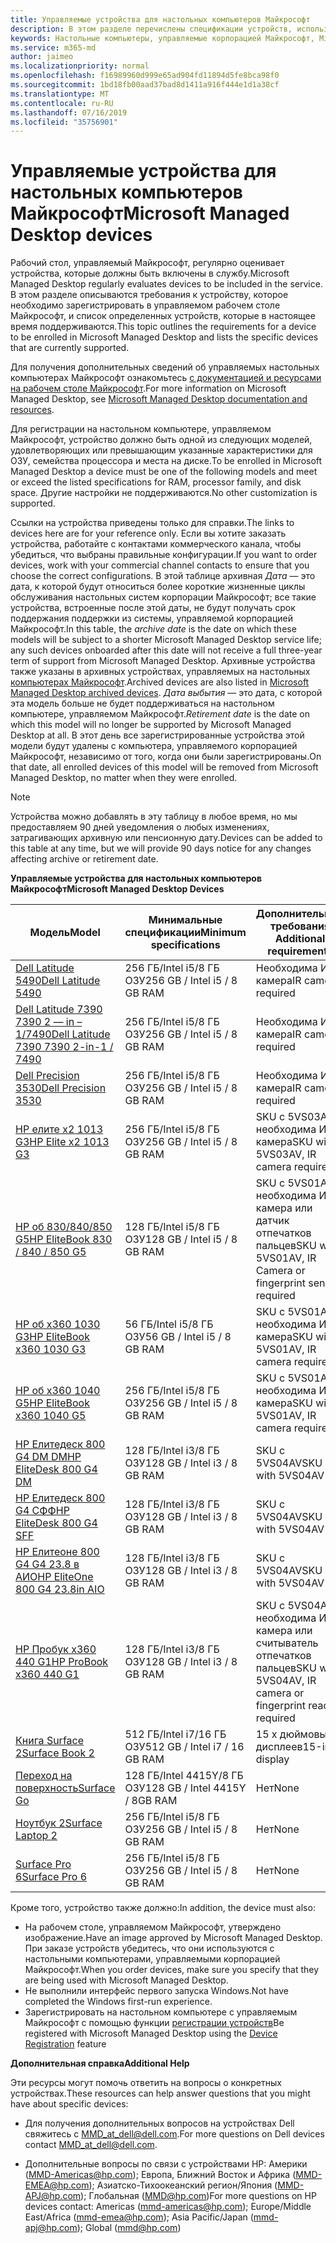 ```yaml
---
title: Управляемые устройства для настольных компьютеров Майкрософт
description: В этом разделе перечислены спецификации устройств, используемые в Microsoft Managed Desktop.
keywords: Настольные компьютеры, управляемые корпорацией Майкрософт, Microsoft 365, служба, документация
ms.service: m365-md
author: jaimeo
ms.localizationpriority: normal
ms.openlocfilehash: f16989960d999e65ad904fd11894d5fe8bca98f0
ms.sourcegitcommit: 1bd18fb00aad37bad8d1411a916f444e1d1a38cf
ms.translationtype: MT
ms.contentlocale: ru-RU
ms.lasthandoff: 07/16/2019
ms.locfileid: "35756901"
---
```

# <a name="microsoft-managed-desktop-devices"></a><span data-ttu-id="9548f-104">Управляемые устройства для настольных компьютеров Майкрософт</span><span class="sxs-lookup"><span data-stu-id="9548f-104">Microsoft Managed Desktop devices</span></span> 

<span data-ttu-id="9548f-105">Рабочий стол, управляемый Майкрософт, регулярно оценивает устройства, которые должны быть включены в службу.</span><span class="sxs-lookup"><span data-stu-id="9548f-105">Microsoft Managed Desktop regularly evaluates devices to be included in the service.</span></span> <span data-ttu-id="9548f-106">В этом разделе описываются требования к устройству, которое необходимо зарегистрировать в управляемом рабочем столе Майкрософт, и список определенных устройств, которые в настоящее время поддерживаются.</span><span class="sxs-lookup"><span data-stu-id="9548f-106">This topic outlines the requirements for a device to be enrolled in Microsoft Managed Desktop and lists the specific devices that are currently supported.</span></span>

<span data-ttu-id="9548f-107">Для получения дополнительных сведений об управляемых настольных компьютерах Майкрософт ознакомьтесь [с документацией и ресурсами на рабочем столе Майкрософт](https://docs.microsoft.com/microsoft-365/managed-desktop/).</span><span class="sxs-lookup"><span data-stu-id="9548f-107">For more information on Microsoft Managed Desktop, see [Microsoft Managed Desktop documentation and resources](https://docs.microsoft.com/microsoft-365/managed-desktop/).</span></span> 

<!-- Microsoft 365 E5; Device as a Service -->
<!-- Split from device & technologies topic. Destination topic for aka.ms/device-list  -->
<span data-ttu-id="9548f-108">Для регистрации на настольном компьютере, управляемом Майкрософт, устройство должно быть одной из следующих моделей, удовлетворяющих или превышающим указанные характеристики для ОЗУ, семейства процессора и места на диске.</span><span class="sxs-lookup"><span data-stu-id="9548f-108">To be enrolled in Microsoft Managed Desktop a device must be one of the following models and meet or exceed the listed specifications for RAM, processor family, and disk space.</span></span> <span data-ttu-id="9548f-109">Другие настройки не поддерживаются.</span><span class="sxs-lookup"><span data-stu-id="9548f-109">No other customization is supported.</span></span>

<span data-ttu-id="9548f-110">Ссылки на устройства приведены только для справки.</span><span class="sxs-lookup"><span data-stu-id="9548f-110">The links to devices here are for your reference only.</span></span> <span data-ttu-id="9548f-111">Если вы хотите заказать устройства, работайте с контактами коммерческого канала, чтобы убедиться, что выбраны правильные конфигурации.</span><span class="sxs-lookup"><span data-stu-id="9548f-111">If you want to order devices, work with your commercial channel contacts to ensure that you choose the correct configurations.</span></span> <span data-ttu-id="9548f-112">В этой таблице архивная *Дата* — это дата, к которой будут относиться более короткие жизненные циклы обслуживания настольных систем корпорации Майкрософт; все такие устройства, встроенные после этой даты, не будут получать срок поддержания поддержки из системы, управляемой корпорацией Майкрософт.</span><span class="sxs-lookup"><span data-stu-id="9548f-112">In this table, the *archive date* is the date on which these models will be subject to a shorter Microsoft Managed Desktop service life; any such devices onboarded after this date will not receive a full three-year term of support from Microsoft Managed Desktop.</span></span> <span data-ttu-id="9548f-113">Архивные устройства также указаны в архивных устройствах, управляемых на настольных [компьютерах Майкрософт](archived-device-list.md).</span><span class="sxs-lookup"><span data-stu-id="9548f-113">Archived devices are also listed in [Microsoft Managed Desktop archived devices](archived-device-list.md).</span></span> <span data-ttu-id="9548f-114">*Дата выбытия* — это дата, с которой эта модель больше не будет поддерживаться на настольном компьютере, управляемом Майкрософт.</span><span class="sxs-lookup"><span data-stu-id="9548f-114">*Retirement date* is the date on which this model will no longer be supported by Microsoft Managed Desktop at all.</span></span> <span data-ttu-id="9548f-115">В этот день все зарегистрированные устройства этой модели будут удалены с компьютера, управляемого корпорацией Майкрософт, независимо от того, когда они были зарегистрированы.</span><span class="sxs-lookup"><span data-stu-id="9548f-115">On that date, all enrolled devices of this model will be removed from Microsoft Managed Desktop, no matter when they were enrolled.</span></span>

>[!NOTE]
><span data-ttu-id="9548f-116">Устройства можно добавлять в эту таблицу в любое время, но мы предоставляем 90 дней уведомления о любых изменениях, затрагивающих архивную или пенсионную дату.</span><span class="sxs-lookup"><span data-stu-id="9548f-116">Devices can be added to this table at any time, but we will provide 90 days notice for any changes affecting archive or retirement date.</span></span>


<span data-ttu-id="9548f-117">**Управляемые устройства для настольных компьютеров Майкрософт**</span><span class="sxs-lookup"><span data-stu-id="9548f-117">**Microsoft Managed Desktop Devices**</span></span>


| <span data-ttu-id="9548f-118">Модель</span><span class="sxs-lookup"><span data-stu-id="9548f-118">Model</span></span>    | <span data-ttu-id="9548f-119">Минимальные спецификации</span><span class="sxs-lookup"><span data-stu-id="9548f-119">Minimum specifications</span></span>  | <span data-ttu-id="9548f-120">Дополнительные требования </span><span class="sxs-lookup"><span data-stu-id="9548f-120">Additional requirements</span></span>   | <span data-ttu-id="9548f-121">Дата архивации</span><span class="sxs-lookup"><span data-stu-id="9548f-121">Archive date</span></span>   | <span data-ttu-id="9548f-122">Дата выбытия</span><span class="sxs-lookup"><span data-stu-id="9548f-122">Retirement date</span></span>   |
|----------|----------------|---------------------------|----------------|--------------------|
| [<span data-ttu-id="9548f-123">Dell Latitude 5490</span><span class="sxs-lookup"><span data-stu-id="9548f-123">Dell Latitude 5490</span></span>](https://www.dell.com/en-us/work/shop/cty/pdp/spd/latitude-14-5490-laptop?cid=265768&st=dell%2Blatitude%2B5490&VEN1=yKFOheND,73873544881479,901q5c14135,c,,%7BProductid%7D&VEN2=be,dell%2Blatitude%2B5490&lid=5980636&dgc=st&dgseg=so&acd=12309152537461020&VEN3=112504543746142297) | <span data-ttu-id="9548f-124">256 ГБ/Intel i5/8 ГБ ОЗУ</span><span class="sxs-lookup"><span data-stu-id="9548f-124">256 GB / Intel i5 / 8 GB RAM</span></span> | <span data-ttu-id="9548f-125">Необходима ИК-камера</span><span class="sxs-lookup"><span data-stu-id="9548f-125">IR camera required</span></span> | <span data-ttu-id="9548f-126">9 января 2020 г.</span><span class="sxs-lookup"><span data-stu-id="9548f-126">Jan 9, 2020</span></span>  | <span data-ttu-id="9548f-127">9 января 2023 г.</span><span class="sxs-lookup"><span data-stu-id="9548f-127">Jan 9, 2023</span></span>  |
[<span data-ttu-id="9548f-128">Dell Latitude 7390 7390 2 — in – 1/7490</span><span class="sxs-lookup"><span data-stu-id="9548f-128">Dell Latitude 7390 7390 2-in-1 / 7490</span></span>](https://www.dell.com/en-us/work/shop/cty/pdp/spd/latitude-13-7390-2-in-1-laptop?cid=265768&st=dell%2Blatitude%2B7390%2B2-in-1&VEN1=bRXisqe7,73255069985268,901q5c14135,c,,%7BProductid%7D&VEN2=be,dell%2Blatitude%2B7390%2B2-in-1&lid=5981275&dgc=st&dgseg=so&acd=12309152537461020&VEN3=112504543746142297)   | <span data-ttu-id="9548f-129">256 ГБ/Intel i5/8 ГБ ОЗУ</span><span class="sxs-lookup"><span data-stu-id="9548f-129">256 GB / Intel i5 / 8 GB RAM</span></span>   | <span data-ttu-id="9548f-130">Необходима ИК-камера</span><span class="sxs-lookup"><span data-stu-id="9548f-130">IR camera required</span></span> | <span data-ttu-id="9548f-131">9 января 2020 г.</span><span class="sxs-lookup"><span data-stu-id="9548f-131">Jan 9, 2020</span></span> | <span data-ttu-id="9548f-132">9 января 2023 г.</span><span class="sxs-lookup"><span data-stu-id="9548f-132">Jan 9, 2023</span></span> |
|[<span data-ttu-id="9548f-133">Dell Precision 3530</span><span class="sxs-lookup"><span data-stu-id="9548f-133">Dell Precision 3530</span></span>](https://www.dell.com/en-us/work/shop/cty/pdp/spd/precision-15-3530-laptop?cid=265720&st=dell%2Bprecision%2B3530&VEN1=ihEzXzFB,73667408703289,901q5c14135,c,,%7BProductid%7D&VEN2=be,dell%2Bprecision%2B3530&lid=42076560130&dgc=st&dgseg=so&acd=12309152537461020&VEN3=112504543746142297) | <span data-ttu-id="9548f-134">256 ГБ/Intel i5/8 ГБ ОЗУ</span><span class="sxs-lookup"><span data-stu-id="9548f-134">256 GB / Intel i5 / 8 GB RAM</span></span> | <span data-ttu-id="9548f-135">Необходима ИК-камера</span><span class="sxs-lookup"><span data-stu-id="9548f-135">IR camera required</span></span> | <span data-ttu-id="9548f-136">22 мая 2020 г.</span><span class="sxs-lookup"><span data-stu-id="9548f-136">May 22, 2020</span></span>  | <span data-ttu-id="9548f-137">22 мая 2023 г.</span><span class="sxs-lookup"><span data-stu-id="9548f-137">May 22, 2023</span></span> |
| [<span data-ttu-id="9548f-138">HP елите x2 1013 G3</span><span class="sxs-lookup"><span data-stu-id="9548f-138">HP Elite x2 1013 G3</span></span>](https://store.hp.com/us/en/mdp/laptops/hp-elite-x2-1013-3074457345617296670--1#!&tab=features) | <span data-ttu-id="9548f-139">256 ГБ/Intel i5/8 ГБ ОЗУ</span><span class="sxs-lookup"><span data-stu-id="9548f-139">256 GB / Intel i5 / 8 GB RAM</span></span> | <span data-ttu-id="9548f-140">SKU с 5VS03AV, необходима ИК-камера</span><span class="sxs-lookup"><span data-stu-id="9548f-140">SKU with 5VS03AV, IR camera required</span></span> | <span data-ttu-id="9548f-141">14 мая 2020 г.</span><span class="sxs-lookup"><span data-stu-id="9548f-141">May 14, 2020</span></span> | <span data-ttu-id="9548f-142">14 мая 2023 г.</span><span class="sxs-lookup"><span data-stu-id="9548f-142">May 14, 2023</span></span> |
| [<span data-ttu-id="9548f-143">HP об 830/840/850 G5</span><span class="sxs-lookup"><span data-stu-id="9548f-143">HP EliteBook 830 / 840 / 850 G5</span></span>](https://store.hp.com/us/en/mdp/laptops/elitebook-840#!&tab=features) | <span data-ttu-id="9548f-144">128 ГБ/Intel i5/8 ГБ ОЗУ</span><span class="sxs-lookup"><span data-stu-id="9548f-144">128 GB / Intel i5 / 8 GB RAM</span></span> | <span data-ttu-id="9548f-145">SKU с 5VS01AV, необходима ИК-камера или датчик отпечатков пальцев</span><span class="sxs-lookup"><span data-stu-id="9548f-145">SKU with 5VS01AV, IR Camera or fingerprint sensor required</span></span> | <span data-ttu-id="9548f-146">15 февраля 2020 г.</span><span class="sxs-lookup"><span data-stu-id="9548f-146">Feb 15, 2020</span></span> | <span data-ttu-id="9548f-147">15 февраля 2023 г.</span><span class="sxs-lookup"><span data-stu-id="9548f-147">Feb 15, 2023</span></span> |
| [<span data-ttu-id="9548f-148">HP об x360 1030 G3</span><span class="sxs-lookup"><span data-stu-id="9548f-148">HP EliteBook x360 1030 G3</span></span>](https://store.hp.com/us/en/mdp/laptops/hp-elitebook-x360-1030-g2--1#tab=features) | <span data-ttu-id="9548f-149">56 ГБ/Intel i5/8 ГБ ОЗУ</span><span class="sxs-lookup"><span data-stu-id="9548f-149">56 GB / Intel i5 / 8 GB RAM</span></span> | <span data-ttu-id="9548f-150">SKU с 5VS01AV, необходима ИК-камера</span><span class="sxs-lookup"><span data-stu-id="9548f-150">SKU with 5VS01AV, IR camera required</span></span> | <span data-ttu-id="9548f-151">14 мая 2020 г.</span><span class="sxs-lookup"><span data-stu-id="9548f-151">May 14, 2020</span></span> | <span data-ttu-id="9548f-152">14 мая 2023 г.</span><span class="sxs-lookup"><span data-stu-id="9548f-152">May 14, 2023</span></span> |
| [<span data-ttu-id="9548f-153">HP об x360 1040 G5</span><span class="sxs-lookup"><span data-stu-id="9548f-153">HP EliteBook x360 1040 G5</span></span>](https://store.hp.com/us/en/mdp/laptops/hp-elitebook-x360-1040-3074457345617328670--1#!&tab=features) | <span data-ttu-id="9548f-154">256 ГБ/Intel i5/8 ГБ ОЗУ</span><span class="sxs-lookup"><span data-stu-id="9548f-154">256 GB / Intel i5 / 8 GB RAM</span></span> | <span data-ttu-id="9548f-155">SKU с 5VS01AV, необходима ИК-камера</span><span class="sxs-lookup"><span data-stu-id="9548f-155">SKU with 5VS01AV, IR camera required</span></span> | <span data-ttu-id="9548f-156">23 октября 2020 г.</span><span class="sxs-lookup"><span data-stu-id="9548f-156">Oct 23, 2020</span></span> | <span data-ttu-id="9548f-157">23 октября 2023 г.</span><span class="sxs-lookup"><span data-stu-id="9548f-157">Oct 23, 2023</span></span> |
| [<span data-ttu-id="9548f-158">HP Елитедеск 800 G4 DM DM</span><span class="sxs-lookup"><span data-stu-id="9548f-158">HP EliteDesk 800 G4 DM</span></span>](https://store.hp.com/us/en/mdp/desktops/elitedesk-800-mini-349547--1#!&tab=features) | <span data-ttu-id="9548f-159">128 ГБ/Intel i3/8 ГБ ОЗУ</span><span class="sxs-lookup"><span data-stu-id="9548f-159">128 GB / Intel i3 / 8 GB RAM</span></span> | <span data-ttu-id="9548f-160">SKU с 5VS04AV</span><span class="sxs-lookup"><span data-stu-id="9548f-160">SKU with 5VS04AV</span></span> | <span data-ttu-id="9548f-161">18 июля 2020 г.</span><span class="sxs-lookup"><span data-stu-id="9548f-161">Jul 18, 2020</span></span> | <span data-ttu-id="9548f-162">18 июля 2023 г.</span><span class="sxs-lookup"><span data-stu-id="9548f-162">Jul 18, 2023</span></span> |
| [<span data-ttu-id="9548f-163">HP Елитедеск 800 G4 СФФ</span><span class="sxs-lookup"><span data-stu-id="9548f-163">HP EliteDesk 800 G4 SFF</span></span>](https://store.hp.com/us/en/mdp/desktops/elitedesk-800-small-form-factor-349548--1#!&tab=features) | <span data-ttu-id="9548f-164">128 ГБ/Intel i3/8 ГБ ОЗУ</span><span class="sxs-lookup"><span data-stu-id="9548f-164">128 GB / Intel i3 / 8 GB RAM</span></span> | <span data-ttu-id="9548f-165">SKU с 5VS04AV</span><span class="sxs-lookup"><span data-stu-id="9548f-165">SKU with 5VS04AV</span></span> | <span data-ttu-id="9548f-166">18 июля 2020 г.</span><span class="sxs-lookup"><span data-stu-id="9548f-166">Jul 18, 2020</span></span> | <span data-ttu-id="9548f-167">18 июля 2023 г.</span><span class="sxs-lookup"><span data-stu-id="9548f-167">Jul 18, 2023</span></span> |
| [<span data-ttu-id="9548f-168">HP Елитеоне 800 G4 G4 23.8 в АИО</span><span class="sxs-lookup"><span data-stu-id="9548f-168">HP EliteOne 800 G4 23.8in AIO</span></span>](https://store.hp.com/us/en/mdp/desktops/eliteone-800-all-in-one-349552--1#!&tab=features) | <span data-ttu-id="9548f-169">128 ГБ/Intel i3/8 ГБ ОЗУ</span><span class="sxs-lookup"><span data-stu-id="9548f-169">128 GB / Intel i3 / 8 GB RAM</span></span> | <span data-ttu-id="9548f-170">SKU с 5VS04AV</span><span class="sxs-lookup"><span data-stu-id="9548f-170">SKU with 5VS04AV</span></span> | <span data-ttu-id="9548f-171">18 июля 2020 г.</span><span class="sxs-lookup"><span data-stu-id="9548f-171">Jul 18, 2020</span></span> | <span data-ttu-id="9548f-172">18 июля 2023 г.</span><span class="sxs-lookup"><span data-stu-id="9548f-172">Jul 18, 2023</span></span> |
| [<span data-ttu-id="9548f-173">HP Пробук x360 440 G1</span><span class="sxs-lookup"><span data-stu-id="9548f-173">HP ProBook x360 440 G1</span></span>](https://store.hp.com/us/en/mdp/laptops/hp-probook-x360-440-3074457345617293669--1#!&tab=features) | <span data-ttu-id="9548f-174">128 ГБ/Intel i3/8 ГБ ОЗУ</span><span class="sxs-lookup"><span data-stu-id="9548f-174">128 GB / Intel i3 / 8 GB RAM</span></span> | <span data-ttu-id="9548f-175">SKU с 5VS04AV, необходима ИК-камера или считыватель отпечатков пальцев</span><span class="sxs-lookup"><span data-stu-id="9548f-175">SKU with 5VS04AV, IR camera or fingerprint reader required</span></span> | <span data-ttu-id="9548f-176">6 июня 2020 г.</span><span class="sxs-lookup"><span data-stu-id="9548f-176">Jun 6, 2020</span></span> | <span data-ttu-id="9548f-177">6 июня 2023 г.</span><span class="sxs-lookup"><span data-stu-id="9548f-177">Jun 6, 2023</span></span> |
| [<span data-ttu-id="9548f-178">Книга Surface 2</span><span class="sxs-lookup"><span data-stu-id="9548f-178">Surface Book 2</span></span>](https://www.microsoft.com/en-us/p/surface-book-2-for-business/8x4htznfgg38/lbh3?cid=msft_web_collection&CustomerIntent=Consumer) | <span data-ttu-id="9548f-179">512 ГБ/Intel i7/16 ГБ ОЗУ</span><span class="sxs-lookup"><span data-stu-id="9548f-179">512 GB / Intel i7 / 16 GB RAM</span></span> | <span data-ttu-id="9548f-180">15 х дюймовых дисплеев</span><span class="sxs-lookup"><span data-stu-id="9548f-180">15-inch display</span></span> | <span data-ttu-id="9548f-181">16 ноября 2019 г.</span><span class="sxs-lookup"><span data-stu-id="9548f-181">Nov 16, 2019</span></span> | <span data-ttu-id="9548f-182">16 ноября 2022 г.</span><span class="sxs-lookup"><span data-stu-id="9548f-182">Nov 16, 2022</span></span> |
| [<span data-ttu-id="9548f-183">Переход на поверхность</span><span class="sxs-lookup"><span data-stu-id="9548f-183">Surface Go</span></span>](https://www.microsoft.com/en-us/p/surface-go-for-business/909wr0x3sgfk/8khl?cid=msft_web_collection&CustomerIntent=Consumer&activetab=pivot%3aoverviewtab) | <span data-ttu-id="9548f-184">128 ГБ/Intel 4415Y/8 ГБ ОЗУ</span><span class="sxs-lookup"><span data-stu-id="9548f-184">128 GB / Intel 4415Y / 8GB RAM</span></span> | <span data-ttu-id="9548f-185">Нет</span><span class="sxs-lookup"><span data-stu-id="9548f-185">None</span></span> | <span data-ttu-id="9548f-186">Авг 2, 2020</span><span class="sxs-lookup"><span data-stu-id="9548f-186">Aug 2, 2020</span></span> | <span data-ttu-id="9548f-187">Авг 2, 2023</span><span class="sxs-lookup"><span data-stu-id="9548f-187">Aug 2, 2023</span></span> |
| [<span data-ttu-id="9548f-188">Ноутбук 2</span><span class="sxs-lookup"><span data-stu-id="9548f-188">Surface Laptop 2</span></span>](https://www.microsoft.com/en-us/p/surface-laptop-2-for-business/8xlk0g60tlb6/hkq9?cid=msft_web_collection&CustomerIntent=Consumer) | <span data-ttu-id="9548f-189">256 ГБ/Intel i5/8 ГБ ОЗУ</span><span class="sxs-lookup"><span data-stu-id="9548f-189">256 GB / Intel i5 / 8 GB RAM</span></span> | <span data-ttu-id="9548f-190">Нет</span><span class="sxs-lookup"><span data-stu-id="9548f-190">None</span></span> | <span data-ttu-id="9548f-191">16 октября 2020 г.</span><span class="sxs-lookup"><span data-stu-id="9548f-191">Oct 16, 2020</span></span> | <span data-ttu-id="9548f-192">16 октября 2023 г.</span><span class="sxs-lookup"><span data-stu-id="9548f-192">Oct 16, 2023</span></span> |
| [<span data-ttu-id="9548f-193">Surface Pro 6</span><span class="sxs-lookup"><span data-stu-id="9548f-193">Surface Pro 6</span></span>](https://www.microsoft.com/en-us/p/surface-pro-6-for-business/8xjq3d3lrp0r/grf9?cid=msft_web_collection&CustomerIntent=Consumer&activetab=pivot%3aoverviewtab) | <span data-ttu-id="9548f-194">256 ГБ/Intel i5/8 ГБ ОЗУ</span><span class="sxs-lookup"><span data-stu-id="9548f-194">256 GB / Intel i5 / 8 GB RAM</span></span> | <span data-ttu-id="9548f-195">Нет</span><span class="sxs-lookup"><span data-stu-id="9548f-195">None</span></span> | <span data-ttu-id="9548f-196">16 октября 2020 г.</span><span class="sxs-lookup"><span data-stu-id="9548f-196">Oct 16, 2020</span></span> | <span data-ttu-id="9548f-197">16 октября 2023 г.</span><span class="sxs-lookup"><span data-stu-id="9548f-197">Oct 16, 2023</span></span> |

<span data-ttu-id="9548f-198">Кроме того, устройство также должно:</span><span class="sxs-lookup"><span data-stu-id="9548f-198">In addition, the device must also:</span></span>     

- <span data-ttu-id="9548f-199">На рабочем столе, управляемом Майкрософт, утверждено изображение.</span><span class="sxs-lookup"><span data-stu-id="9548f-199">Have an image approved by Microsoft Managed Desktop.</span></span> <span data-ttu-id="9548f-200">При заказе устройств убедитесь, что они используются с настольными компьютерами, управляемыми корпорацией Майкрософт.</span><span class="sxs-lookup"><span data-stu-id="9548f-200">When you order devices, make sure you specify that they are being used with Microsoft Managed Desktop.</span></span>
- <span data-ttu-id="9548f-201">Не выполнили интерфейс первого запуска Windows.</span><span class="sxs-lookup"><span data-stu-id="9548f-201">Not have completed the Windows first-run experience.</span></span>
- <span data-ttu-id="9548f-202">Зарегистрировать на настольном компьютере с управляемым Майкрософт с помощью функции [регистрации устройств](https://aka.ms/mmddrhelp)</span><span class="sxs-lookup"><span data-stu-id="9548f-202">Be registered with Microsoft Managed Desktop using the [Device Registration](https://aka.ms/mmddrhelp) feature</span></span>

<span data-ttu-id="9548f-203">**Дополнительная справка**</span><span class="sxs-lookup"><span data-stu-id="9548f-203">**Additional Help**</span></span>

<span data-ttu-id="9548f-204">Эти ресурсы могут помочь ответить на вопросы о конкретных устройствах.</span><span class="sxs-lookup"><span data-stu-id="9548f-204">These resources can help answer questions that you might have about specific devices:</span></span>

- <span data-ttu-id="9548f-205">Для получения дополнительных вопросов на устройствах Dell свяжитесь с <a href="mailto:MMD_at_dell@dell.com">MMD_at_dell@dell.com</a>.</span><span class="sxs-lookup"><span data-stu-id="9548f-205">For more questions on Dell devices contact <a href="mailto:MMD_at_dell@dell.com">MMD_at_dell@dell.com</a>.</span></span>

- <span data-ttu-id="9548f-206">Дополнительные вопросы по связи с устройствами HP: Америки (<a href="mailto:mmd-americas@hp.com">MMD-Americas@hp.com</a>); Европа, Ближний Восток и Африка (<a href="mailto:mmd-emea@hp.com">MMD-EMEA@hp.com</a>); Азиатско-Тихоокеанский регион/Япония (<a href="mailto:mmd-apj@hp.com">MMD-APJ@hp.com</a>); Глобальная (<a href="mailto:mmd@hp.com">MMD@hp.com</a>)</span><span class="sxs-lookup"><span data-stu-id="9548f-206">For more questions on HP devices contact: Americas (<a href="mailto:mmd-americas@hp.com">mmd-americas@hp.com</a>); Europe/Middle East/Africa (<a href="mailto:mmd-emea@hp.com">mmd-emea@hp.com</a>); Asia Pacific/Japan (<a href="mailto:mmd-apj@hp.com">mmd-apj@hp.com</a>); Global (<a href="mailto:mmd@hp.com">mmd@hp.com</a>)</span></span>






